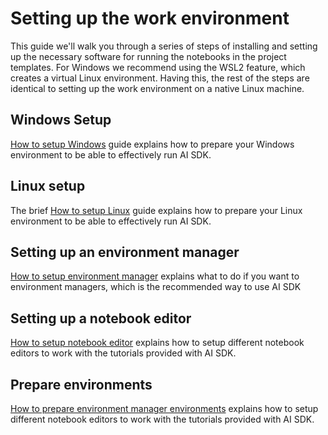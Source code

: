 <!--
SPDX-FileCopyrightText: Copyright (C) 2020 - 2024 Siemens AG
SPDX-FileCopyrightText: Copyright (C) 2020-2024 Siemens AG

SPDX-License-Identifier: MIT
-->

# Setting up the work environment

This guide we'll walk you through a series of steps of installing and setting up the necessary software for running the notebooks in the project templates. For Windows we recommend using the WSL2 feature, which creates a virtual Linux environment. Having this, the rest of the steps are identical to setting up the work environment on a native Linux machine.

## Windows Setup

[How to setup Windows](00-setup-windows.md) guide explains how to prepare your Windows environment to be able to effectively run AI SDK.

## Linux setup

The brief [How to setup Linux](00-setup-linux.md) guide explains how to prepare your Linux environment to be able to effectively run AI SDK.

## Setting up an environment manager

[How to setup environment manager](00-setup-environment-manager.md) explains what to do if you want to environment managers, which is the recommended way to use AI SDK

## Setting up a notebook editor

[How to setup notebook editor](00-setup-notebook-editor.md) explains how to setup different notebook editors to work with the tutorials provided with AI SDK.

## Prepare environments

[How to prepare environment manager environments](00-prepare-environments) explains how to setup different notebook editors to work with the tutorials provided with AI SDK.
